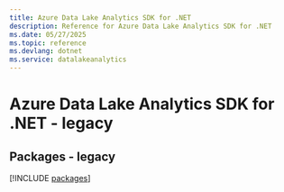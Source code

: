 ```yaml
---
title: Azure Data Lake Analytics SDK for .NET
description: Reference for Azure Data Lake Analytics SDK for .NET
ms.date: 05/27/2025
ms.topic: reference
ms.devlang: dotnet
ms.service: datalakeanalytics
---
```

# Azure Data Lake Analytics SDK for .NET - legacy
## Packages - legacy
[!INCLUDE [packages](data-lake-analytics-index.md)]